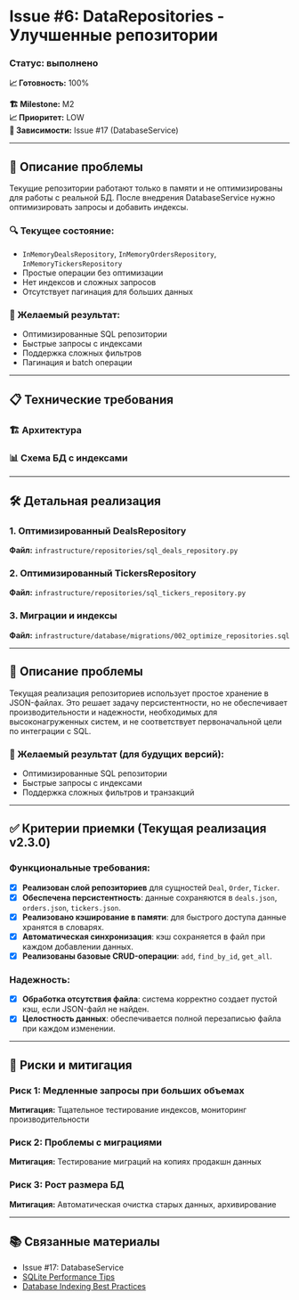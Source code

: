 # Issue #6: DataRepositories - Улучшенные репозитории
### Статус: выполнено
**📈 Готовность:** 100%

**🏗️ Milestone:** M2  
**📈 Приоритет:** LOW  
**🔗 Зависимости:** Issue #17 (DatabaseService)

---

## 📝 Описание проблемы

Текущие репозитории работают только в памяти и не оптимизированы для работы с реальной БД. После внедрения DatabaseService нужно оптимизировать запросы и добавить индексы.

### 🔍 Текущее состояние:
- `InMemoryDealsRepository`, `InMemoryOrdersRepository`, `InMemoryTickersRepository`
- Простые операции без оптимизации
- Нет индексов и сложных запросов
- Отсутствует пагинация для больших данных

### 🎯 Желаемый результат:
- Оптимизированные SQL репозитории
- Быстрые запросы с индексами
- Поддержка сложных фильтров
- Пагинация и batch операции

---

## 📋 Технические требования

### 🏗️ Архитектура


### 📊 Схема БД с индексами


---

## 🛠️ Детальная реализация

### 1. **Оптимизированный DealsRepository**

**Файл:** `infrastructure/repositories/sql_deals_repository.py`


### 2. **Оптимизированный TickersRepository**

**Файл:** `infrastructure/repositories/sql_tickers_repository.py`


### 3. **Миграции и индексы**

**Файл:** `infrastructure/database/migrations/002_optimize_repositories.sql`


---

## 📝 Описание проблемы

Текущая реализация репозиториев использует простое хранение в JSON-файлах. Это решает задачу персистентности, но не обеспечивает производительности и надежности, необходимых для высоконагруженных систем, и не соответствует первоначальной цели по интеграции с SQL.

### 🎯 Желаемый результат (для будущих версий):
- Оптимизированные SQL репозитории
- Быстрые запросы с индексами
- Поддержка сложных фильтров и транзакций

---

## ✅ Критерии приемки (Текущая реализация v2.3.0)

### Функциональные требования:
- [x] **Реализован слой репозиториев** для сущностей `Deal`, `Order`, `Ticker`.
- [x] **Обеспечена персистентность**: данные сохраняются в `deals.json`, `orders.json`, `tickers.json`.
- [x] **Реализовано кэширование в памяти**: для быстрого доступа данные хранятся в словарях.
- [x] **Автоматическая синхронизация**: кэш сохраняется в файл при каждом добавлении данных.
- [x] **Реализованы базовые CRUD-операции**: `add`, `find_by_id`, `get_all`.

### Надежность:
- [x] **Обработка отсутствия файла**: система корректно создает пустой кэш, если JSON-файл не найден.
- [x] **Целостность данных**: обеспечивается полной перезаписью файла при каждом изменении.

---

## 🚧 Риски и митигация

### Риск 1: Медленные запросы при больших объемах
**Митигация:** Тщательное тестирование индексов, мониторинг производительности

### Риск 2: Проблемы с миграциями
**Митигация:** Тестирование миграций на копиях продакшн данных

### Риск 3: Рост размера БД
**Митигация:** Автоматическая очистка старых данных, архивирование

---

## 📚 Связанные материалы

- Issue #17: DatabaseService
- [SQLite Performance Tips](https://www.sqlite.org/optoverview.html)
- [Database Indexing Best Practices](https://use-the-index-luke.com/)
